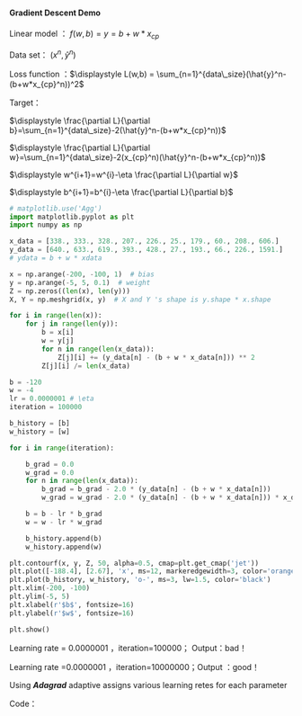 #### Gradient Descent Demo

Linear model ： $f(w,b)=y = b +  w * x_{cp}$ 

Data set： $(x^n,\hat{y}^n)$ 

Loss function ：$\displaystyle L(w,b) = \sum_{n=1}^{data\_size}(\hat{y}^n-(b+w*x_{cp}^n))^2$ 

Target：

$\displaystyle \frac{\partial L}{\partial b}=\sum_{n=1}^{data\_size}-2(\hat{y}^n-(b+w*x_{cp}^n))$ 

$\displaystyle \frac{\partial L}{\partial w}=\sum_{n=1}^{data\_size}-2(x_{cp}^n)(\hat{y}^n-(b+w*x_{cp}^n))$ 

$\displaystyle w^{i+1}=w^{i}-\eta \frac{\partial L}{\partial w}$  

$\displaystyle b^{i+1}=b^{i}-\eta \frac{\partial L}{\partial b}$ 

```python
# matplotlib.use('Agg')
import matplotlib.pyplot as plt
import numpy as np

x_data = [338., 333., 328., 207., 226., 25., 179., 60., 208., 606.]
y_data = [640., 633., 619., 393., 428., 27., 193., 66., 226., 1591.]
# ydata = b + w * xdata

x = np.arange(-200, -100, 1)  # bias
y = np.arange(-5, 5, 0.1)  # weight
Z = np.zeros((len(x), len(y)))
X, Y = np.meshgrid(x, y)  # X and Y 's shape is y.shape * x.shape

for i in range(len(x)):
    for j in range(len(y)):
        b = x[i]
        w = y[j]
        for n in range(len(x_data)):
            Z[j][i] += (y_data[n] - (b + w * x_data[n])) ** 2
        Z[j][i] /= len(x_data)

b = -120
w = -4
lr = 0.0000001 # \eta
iteration = 100000

b_history = [b]
w_history = [w]

for i in range(iteration):

    b_grad = 0.0
    w_grad = 0.0
    for n in range(len(x_data)):
        b_grad = b_grad - 2.0 * (y_data[n] - (b + w * x_data[n]))
        w_grad = w_grad - 2.0 * (y_data[n] - (b + w * x_data[n])) * x_data[n]

    b = b - lr * b_grad
    w = w - lr * w_grad

    b_history.append(b)
    w_history.append(w)

plt.contourf(x, y, Z, 50, alpha=0.5, cmap=plt.get_cmap('jet'))
plt.plot([-188.4], [2.67], 'x', ms=12, markeredgewidth=3, color='orange')
plt.plot(b_history, w_history, 'o-', ms=3, lw=1.5, color='black')
plt.xlim(-200, -100)
plt.ylim(-5, 5)
plt.xlabel(r'$b$', fontsize=16)
plt.ylabel(r'$w$', fontsize=16)

plt.show()

```

Learning rate = 0.0000001 ，iteration=100000；    Output：bad！

Learning rate =0.0000001  ，iteration=10000000；Output ：good！



Using ***Adagrad*** adaptive assigns various learning retes for each parameter 

Code：

